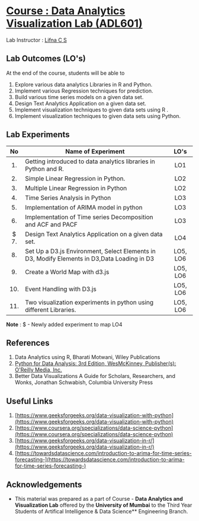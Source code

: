 # [Course : Data Analytics Visualization Lab (ADL601)](https://drive.google.com/file/d/161F1ADE5tG6hq_4epCpiciHqv8opUMfl/view?usp=drive_link)
Lab Instructor : [Lifna C S](mailto:lifna.cs@ves.ac.in)

## Lab Outcomes (LO's)
At the end of the course, students will be able to
1. Explore various data analytics Libraries in R and Python.
2. Implement various Regression techniques for prediction.
3. Build various time series models on a given data set.
4. Design Text Analytics Application on a given data set.
5. Implement visualization techniques to given data sets using R .
6. Implement visualization techniques to given data sets using Python.

## Lab Experiments
| No | Name of Experiment | LO's |
| :--: | ------------------ | :----: |
| 1. | Getting introduced to data analytics libraries in Python and R. | LO1 |
| 2. | Simple Linear Regression in Python. | LO2 |
| 3. | Multiple Linear Regression in Python | LO2 |
| 4. | Time Series Analysis in Python | LO3 |
| 5. | Implementation of ARIMA model in python | LO3 |
| 6. | Implementation of Time series Decomposition and ACF and PACF | LO3 |
| $ 7. | Design Text Analytics Application on a given data set. | LO4 |
| 8. | Set Up a D3.js Environment, Select Elements in D3, Modify Elements in D3,Data Loading in D3 | LO5, LO6 |
| 9. | Create a World Map with d3.js |LO5, LO6 | 
| 10. | Event Handling with D3.js | LO5, LO6 |
| 11. | Two visualization experiments in python using different Libraries. | LO5, LO6 |

**Note** : $ - Newly added experiment to map LO4

## References
1. Data Analytics using R, Bharati Motwani, Wiley Publications
2. [Python for Data Analysis: 3rd Edition, WesMcKinney, Publisher(s): O'Reilly Media, Inc.](https://bedford-computing.co.uk/learning/wp-content/uploads/2015/10/Python-for-Data-Analysis.pdf)
3. Better Data Visualizations A Guide for Scholars, Researchers, and Wonks, Jonathan Schwabish, Columbia University Press

## Useful Links
1. [https://www.geeksforgeeks.org/data-visualization-with-python](https://www.geeksforgeeks.org/data-visualization-with-python)
2. [https://www.coursera.org/specializations/data-science-python](https://www.coursera.org/specializations/data-science-python)
3. [https://www.geeksforgeeks.org/data-visualization-in-r/](https://www.geeksforgeeks.org/data-visualization-in-r/)
4. [https://towardsdatascience.com/introduction-to-arima-for-time-series-forecasting-](https://towardsdatascience.com/introduction-to-arima-for-time-series-forecasting-)

## Acknowledgements
* This material was prepared as a part of Course - **Data Analytics and Visualization Lab** offered by the **University of Mumbai** to the Third Year Students of Artifical Intelligence & Data Science** Engineering Branch.
